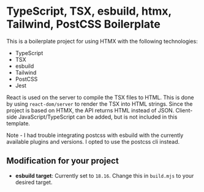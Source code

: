 # TypeScript, TSX, esbuild, htmx, Tailwind, PostCSS Boilerplate

This is a boilerplate project for using HTMX with the following technologies:

- TypeScript
- TSX
- esbuild
- Tailwind
- PostCSS
- Jest

React is used on the server to compile the TSX files to HTML. This is done by using `react-dom/server` to render the
TSX into HTML strings. Since the project is based on HTMX, the API returns HTML instead of JSON.
Client-side JavaScript/TypeScript can be added, but is not included in this template.

Note - I had trouble integrating postcss with esbuild with the currently available plugins and versions.
I opted to use the postcss cli instead.

## Modification for your project

- **esbuild target**: Currently set to `18.16`. Change this in `build.mjs` to your desired target.
